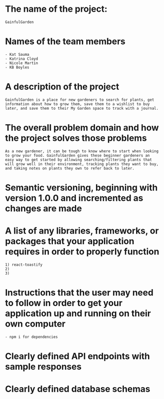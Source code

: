 # The name of the project: 
    GainfulGarden

# Names of the team members
    - Kat Sauma
    - Katrina Cloyd
    - Nicole Martin
    - KB Boyles

# A description of the project
    GainfulGarden is a place for new gardeners to search for plants, get information about how to grow them, save them to a wishlist to buy later, and save them to their My Garden space to track with a journal.

# The overall problem domain and how the project solves those problems
    As a new gardener, it can be tough to know where to start when looking to grow your food. GainfulGarden gives these beginner gardeners an easy way to get started by allowing searching/filtering plants that will grow well in their environment, tracking plants they want to buy, and taking notes on plants they own to refer back to later.

# Semantic versioning, beginning with version 1.0.0 and incremented as changes are made
    


# A list of any libraries, frameworks, or packages that your application requires in order to properly function
    1) react-toastify
    2) 
    3) 

# Instructions that the user may need to follow in order to get your application up and running on their own computer
    - npm i for dependencies

# Clearly defined API endpoints with sample responses


# Clearly defined database schemas
